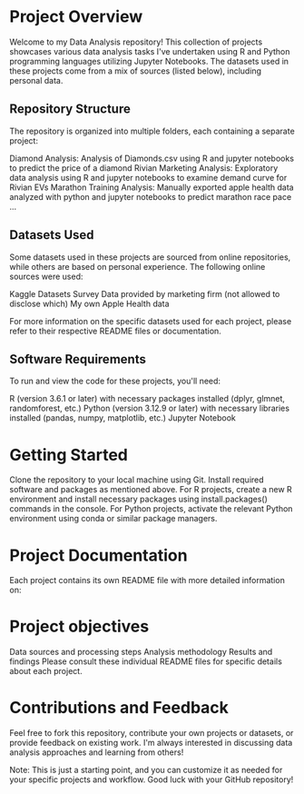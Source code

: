 # Project Overview
Welcome to my Data Analysis repository! This collection of projects showcases various data analysis tasks I've undertaken using R and Python programming languages utilizing Jupyter Notebooks. The datasets used in these projects come from a mix of sources (listed below), including personal data.

## Repository Structure
The repository is organized into multiple folders, each containing a separate project:

Diamond Analysis: Analysis of Diamonds.csv using R and jupyter notebooks to predict the price of a diamond
Rivian Marketing Analysis: Exploratory data analysis using R and jupyter notebooks to examine demand curve for Rivian EVs
Marathon Training Analysis: Manually exported apple health data analyzed with python and jupyter notebooks to predict marathon race pace
...
## Datasets Used
Some datasets used in these projects are sourced from online repositories, while others are based on personal experience. The following online sources were used:

Kaggle Datasets
Survey Data provided by marketing firm (not allowed to disclose which)
My own Apple Health data

For more information on the specific datasets used for each project, please refer to their respective README files or documentation.

## Software Requirements
To run and view the code for these projects, you'll need:

R (version 3.6.1 or later) with necessary packages installed (dplyr, glmnet, randomforest, etc.)
Python (version 3.12.9 or later) with necessary libraries installed (pandas, numpy, matplotlib, etc.)
Jupyter Notebook

# Getting Started
Clone the repository to your local machine using Git.
Install required software and packages as mentioned above.
For R projects, create a new R environment and install necessary packages using install.packages() commands in the console.
For Python projects, activate the relevant Python environment using conda or similar package managers.

# Project Documentation
Each project contains its own README file with more detailed information on:

# Project objectives
Data sources and processing steps
Analysis methodology
Results and findings
Please consult these individual README files for specific details about each project.

# Contributions and Feedback
Feel free to fork this repository, contribute your own projects or datasets, or provide feedback on existing work. I'm always interested in discussing data analysis approaches and learning from others!

Note: This is just a starting point, and you can customize it as needed for your specific projects and workflow. Good luck with your GitHub repository!
